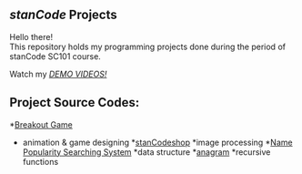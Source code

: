 ## *stanCode* Projects
Hello there!\
This repository holds my programming projects done during the period of stanCode SC101 course.

Watch my *[DEMO VIDEOS!](https://drive.google.com/drive/folders/1Gi3bn9qPW_gR0ISyGzVPLd5Bztdvd7rF?fbclid=IwAR36BW3v_bHn-Idsh-0_ROSWLwrXOzoervZId25OOzH2LX4b6FCGDfULdDg)*

## Project Source Codes:
*[Breakout Game](https://github.com/tzuyingyeh/sc-projects/blob/main/stanCode_Projects/Breakout/breakout.py)
  * animation & game designing
*[stanCodeshop](https://github.com/tzuyingyeh/sc-projects/blob/main/stanCode_Projects/stanCodeshop/stanCodoshop.py)
  *image processing
*[Name Popularity Searching System](https://github.com/tzuyingyeh/sc-projects/blob/main/stanCode_Projects/Babynames/babygraphics.py)
  *data structure
*[anagram](https://github.com/tzuyingyeh/sc-projects/blob/main/stanCode_Projects/Recursion/anagram.py)
  *recursive functions
